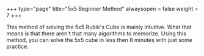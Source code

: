 +++
type="page"
title="5x5 Beginner Method"
alwaysopen = false
weight = 7
+++

This method of solving the 5x5 Rubik's Cube is mainly intuitive. What that means is that there aren't that many algorithms to memorize. Using this method, you can solve the 5x5 cube in less then 8 minutes with just some practice.